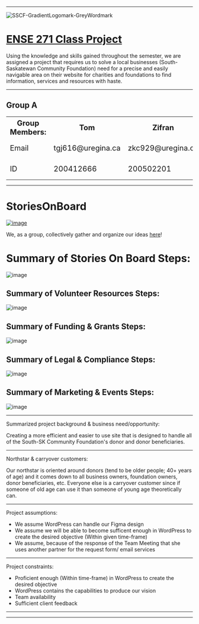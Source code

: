 _____________________________________________________________________
![SSCF-GradientLogomark-GreyWordmark](https://github.com/user-attachments/assets/26ad7898-1b2b-4d72-95f4-f5194feb1953)

# <ins>**ENSE 271 Class Project**</ins>
Using the knowledge and skills gained throughout the semester, we are assigned a project that requires us to solve a local businesses (South-Saskatewan Community Foundation) need for a precise and easily navigable area on their website for charities and foundations to find information, services and resources with haste.

___________________________________________________________________________________________________________________________________________________________________

## Group A
<div style="text-align: center;">
  <table style="font-size: 20px; margin: 0 auto;">
    <tr>
      <th>Group Members:</th>
      <th>Tom</th>
      <th>Zifran</th>
      <th>Gabriel</th>
      <th>Charles</th>
    </tr>
    <tr>
      <td>Email</td>
      <td>tgj616@uregina.ca</td>
      <td>zkc929@uregina.ca</td>
      <td>ggb676@uregina.ca</td>
      <td>No Show</td>
    </tr>
    <tr>
      <td>ID</td>
      <td>200412666</td>
      <td>200502201</td>
      <td>200426525</td>
      <td>No Show</td>
    </tr>
  </table>
</div>



___________________________________________________________________________________________________________________________________________________________________

# StoriesOnBoard


[![image](https://github.com/user-attachments/assets/2fab3846-6642-4ddd-826e-dcf62cffb3f3)](https://goncin.storiesonboard.com/storymap/guidemap)

We, as a group, collectively gather and organize our ideas [here](https://goncin.storiesonboard.com/storymap/guidemap)!

# Summary of Stories On Board Steps:

![image](https://github.com/user-attachments/assets/49238807-908a-4581-882a-cc23eb75aba8)

## Summary of Volunteer Resources Steps:

![image](https://github.com/user-attachments/assets/458b7142-4091-462d-ba6b-918743eee7f3)

## Summary of Funding & Grants Steps:

![image](https://github.com/user-attachments/assets/b7b23953-a180-4f9f-bd2e-66a763cbc042)

## Summary of Legal & Compliance Steps:

![image](https://github.com/user-attachments/assets/76417c9a-a0fb-4716-a9ad-eb90af8c5009)

## Summary of Marketing & Events Steps:

![image](https://github.com/user-attachments/assets/89735100-d39f-4566-a68c-df60159b73e3)



_____________________________________________________________________

Summarized project background & business need/opportunity:

Creating a more efficient and easier to use site that is designed to handle all of the South-SK Community Foundation's donor and donor beneficiaries. 


_____________________________________________________________________

Northstar & carryover customers:

Our northstar is oriented around donors (tend to be older people; 40+ years of age) and it comes down to all business owners, foundation owners, donor beneficiaries, etc.
Everyone else is a carryover customer since if someone of old age can use it than someone of young age theoretically can.


_____________________________________________________________________

Project assumptions:

- We assume WordPress can handle our Figma design
- We assume we will be able to become sufficent enough in WordPress to create the desired objective (Within given time-frame)
- We assume, because of the response of the Team Meeting that she uses another partner for the request form/ email services



_____________________________________________________________________

Project constraints:

- Proficient enough (Within time-frame) in WordPress to create the desired objective
- WordPress contains the capabilities to produce our vision
- Team availability
- Sufficient client feedback

_____________________________________________________________________


__________________________________________________________________________________________________________________________________________________________
